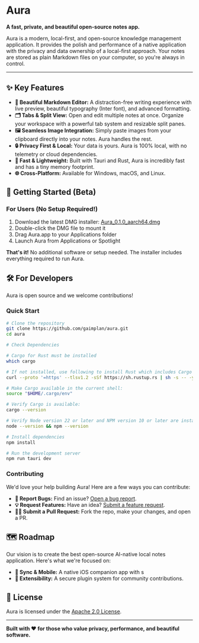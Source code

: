 # Aura

**A fast, private, and beautiful open-source notes app.**

Aura is a modern, local-first, and open-source knowledge management application. It provides the polish and performance of a native application with the privacy and data ownership of a local-first approach. Your notes are stored as plain Markdown files on your computer, so you're always in control.

---

## ✨ Key Features

*   **📝 Beautiful Markdown Editor:** A distraction-free writing experience with live preview, beautiful typography (Inter font), and advanced formatting.
*   **🗂️ Tabs & Split View:** Open and edit multiple notes at once. Organize your workspace with a powerful tab system and resizable split panes.
*   **🖼️ Seamless Image Integration:** Simply paste images from your clipboard directly into your notes. Aura handles the rest.
*   **🔒 Privacy First & Local:** Your data is yours. Aura is 100% local, with no telemetry or cloud dependencies.
*   **🚀 Fast & Lightweight:** Built with Tauri and Rust, Aura is incredibly fast and has a tiny memory footprint.
*   **🌐 Cross-Platform:** Available for Windows, macOS, and Linux.

## 🚀 Getting Started (Beta)

### For Users (No Setup Required!)

1.  Download the latest DMG installer: [Aura_0.1.0_aarch64.dmg](https://github.com/gaimplan/aura/raw/refs/heads/main/beta/Aura_0.1.0_aarch64.dmg)
2.  Double-click the DMG file to mount it
3.  Drag Aura.app to your Applications folder
4.  Launch Aura from Applications or Spotlight

**That's it!** No additional software or setup needed. The installer includes everything required to run Aura.

## 🛠️ For Developers

Aura is open source and we welcome contributions!

### Quick Start

```bash
# Clone the repository
git clone https://github.com/gaimplan/aura.git
cd aura

# Check Dependencies 

# Cargo for Rust must be installed
which cargo

# If not installed, use following to install Rust which includes Cargo
curl --proto '=https' --tlsv1.2 -sSf https://sh.rustup.rs | sh -s -- -y

# Make Cargo available in the current shell:
source "$HOME/.cargo/env"

# Verify Cargo is available:
cargo --version

# Verify Node version 22 or later and NPM version 10 or later are installed: 
node --version && npm --version

# Install dependencies
npm install

# Run the development server
npm run tauri dev
```

### Contributing

We'd love your help building Aura! Here are a few ways you can contribute:

*   **🐛 Report Bugs:** Find an issue? [Open a bug report](https://github.com/gaimplan/aura/issues/new?template=bug_report.md).
*   **💡 Request Features:** Have an idea? [Submit a feature request](https://github.com/gaimplan/aura/issues/new?template=feature_request.md).
*   **🧑‍💻 Submit a Pull Request:** Fork the repo, make your changes, and open a PR.

## 🗺️ Roadmap

Our vision is to create the best open-source AI-native local notes application. Here's what we're focused on:

*   **🔄 Sync & Mobile:** A native iOS companion app with s
*   **🔌 Extensibility:** A secure plugin system for community contributions.

## 📄 License

Aura is licensed under the [Apache 2.0 License](LICENSE).

---

**Built with ❤️ for those who value privacy, performance, and beautiful software.**

